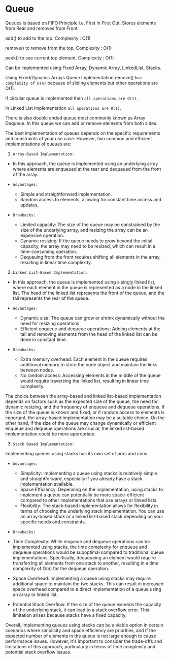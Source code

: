# Queue

Queues is based on FIFO Principle i.e. First In First Out.
Stores elements from Rear and removes from Front.

add() to add to the top. Complexity : O(1)

remove() to remove from the top. Complexity : O(1)

peek() to see current top element. Complexity : O(1)

Can be implemented using Fixed Array, Dynamic Array, LinkedList, Stacks.

Using Fixed/Dynamic Arrays Queue Implementation remove() `has complexity of O(n)` because of sliding elements but other operations are O(1).

If circular queue is implemented then `all operations are O(1)`.

In Linked List implementation `all operations are O(1)`.

There is also double ended queue most commonly known as Array Dequeue. In this queue we can add or remove elements from both sides.

The best implementation of queues depends on the specific requirements and constraints of your use case. However, two common and efficient implementations of queues are:

1. `Array-Based Implementation:`

- In this approach, the queue is implemented using an underlying array where elements are enqueued at the rear and dequeued from the front of the array.
- `Advantages:`

  - Simple and straightforward implementation.
  - Random access to elements, allowing for constant time access and updates.

- `Drawbacks:`

  - Limited capacity: The size of the queue may be constrained by the size of the underlying array, and resizing the array can be an expensive operation.
  - Dynamic resizing: If the queue needs to grow beyond the initial capacity, the array may need to be resized, which can result in a time-consuming operation.
  - Dequeuing from the front requires shifting all elements in the array, resulting in linear time complexity.

2. `Linked List-Based Implementation:`

- In this approach, the queue is implemented using a singly linked list, where each element in the queue is represented as a node in the linked list. The head of the linked list represents the front of the queue, and the tail represents the rear of the queue.
- `Advantages:`

  - Dynamic size: The queue can grow or shrink dynamically without the need for resizing operations.
  - Efficient enqueue and dequeue operations: Adding elements at the tail and removing elements from the head of the linked list can be done in constant time.

- `Drawbacks:`

  - Extra memory overhead: Each element in the queue requires additional memory to store the node object and maintain the links between nodes.
  - No random access: Accessing elements in the middle of the queue would require traversing the linked list, resulting in linear time complexity.

The choice between the array-based and linked list-based implementation depends on factors such as the expected size of the queue, the need for dynamic resizing, and the frequency of enqueue and dequeue operations. If the size of the queue is known and fixed, or if random access to elements is important, the array-based implementation may be a suitable choice. On the other hand, if the size of the queue may change dynamically or efficient enqueue and dequeue operations are crucial, the linked list-based implementation could be more appropriate.

3. `Stack Based Implementation:`

Implementing queues using stacks has its own set of pros and cons.

- `Advantages:`

  - Simplicity: Implementing a queue using stacks is relatively simple and straightforward, especially if you already have a stack implementation available.
  - Space Efficiency: Depending on the implementation, using stacks to implement a queue can potentially be more space-efficient compared to other implementations that use arrays or linked lists.
  - Flexibility: The stack-based implementation allows for flexibility in terms of choosing the underlying stack implementation. You can use an array-based stack or a linked list-based stack depending on your specific needs and constraints.

- `Drawbacks:`

- Time Complexity: While enqueue and dequeue operations can be implemented using stacks, the time complexity for enqueue and dequeue operations would be suboptimal compared to traditional queue implementations. Specifically, dequeueing an element would require transferring all elements from one stack to another, resulting in a time complexity of O(n) for the dequeue operation.
- Space Overhead: Implementing a queue using stacks may require additional space to maintain the two stacks. This can result in increased space overhead compared to a direct implementation of a queue using an array or linked list.
- Potential Stack Overflow: If the size of the queue exceeds the capacity of the underlying stack, it can lead to a stack overflow error. This limitation arises because stacks have a fixed capacity.

Overall, implementing queues using stacks can be a viable option in certain scenarios where simplicity and space efficiency are priorities, and if the expected number of elements in the queue is not large enough to cause performance issues. However, it's important to consider the trade-offs and limitations of this approach, particularly in terms of time complexity and potential stack overflow issues.
